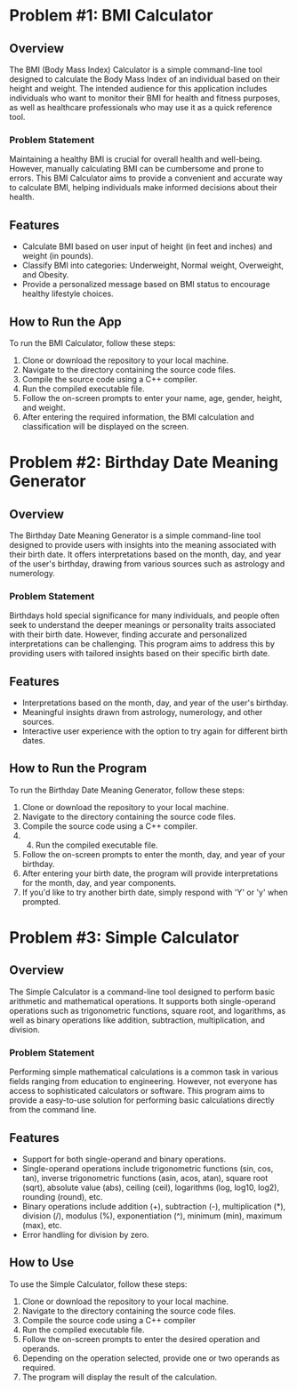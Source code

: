 # Problem #1: BMI Calculator

## Overview
The BMI (Body Mass Index) Calculator is a simple command-line tool designed to calculate the Body Mass Index of an individual based on their height and weight. The intended audience for this application includes individuals who want to monitor their BMI for health and fitness purposes, as well as healthcare professionals who may use it as a quick reference tool.

### Problem Statement
Maintaining a healthy BMI is crucial for overall health and well-being. However, manually calculating BMI can be cumbersome and prone to errors. This BMI Calculator aims to provide a convenient and accurate way to calculate BMI, helping individuals make informed decisions about their health.

## Features
- Calculate BMI based on user input of height (in feet and inches) and weight (in pounds).
- Classify BMI into categories: Underweight, Normal weight, Overweight, and Obesity.
- Provide a personalized message based on BMI status to encourage healthy lifestyle choices.

## How to Run the App
To run the BMI Calculator, follow these steps:
1. Clone or download the repository to your local machine.
2. Navigate to the directory containing the source code files.
3. Compile the source code using a C++ compiler.
4. Run the compiled executable file.
5. Follow the on-screen prompts to enter your name, age, gender, height, and weight.
6. After entering the required information, the BMI calculation and classification will be displayed on the screen.

# Problem #2: Birthday Date Meaning Generator

## Overview
The Birthday Date Meaning Generator is a simple command-line tool designed to provide users with insights into the meaning associated with their birth date. It offers interpretations based on the month, day, and year of the user's birthday, drawing from various sources such as astrology and numerology.

### Problem Statement
Birthdays hold special significance for many individuals, and people often seek to understand the deeper meanings or personality traits associated with their birth date. However, finding accurate and personalized interpretations can be challenging. This program aims to address this by providing users with tailored insights based on their specific birth date.

## Features
- Interpretations based on the month, day, and year of the user's birthday.
- Meaningful insights drawn from astrology, numerology, and other sources.
- Interactive user experience with the option to try again for different birth dates.

## How to Run the Program
To run the Birthday Date Meaning Generator, follow these steps:
1. Clone or download the repository to your local machine.
2. Navigate to the directory containing the source code files.
3. Compile the source code using a C++ compiler.
4. 4. Run the compiled executable file.
5. Follow the on-screen prompts to enter the month, day, and year of your birthday.
6. After entering your birth date, the program will provide interpretations for the month, day, and year components.
7. If you'd like to try another birth date, simply respond with 'Y' or 'y' when prompted.

# Problem #3: Simple Calculator

## Overview
The Simple Calculator is a command-line tool designed to perform basic arithmetic and mathematical operations. It supports both single-operand operations such as trigonometric functions, square root, and logarithms, as well as binary operations like addition, subtraction, multiplication, and division.

### Problem Statement
Performing simple mathematical calculations is a common task in various fields ranging from education to engineering. However, not everyone has access to sophisticated calculators or software. This program aims to provide a easy-to-use solution for performing basic calculations directly from the command line.

## Features
- Support for both single-operand and binary operations.
- Single-operand operations include trigonometric functions (sin, cos, tan), inverse trigonometric functions (asin, acos, atan), square root (sqrt), absolute value (abs), ceiling (ceil), logarithms (log, log10, log2), rounding (round), etc.
- Binary operations include addition (+), subtraction (-), multiplication (*), division (/), modulus (%), exponentiation (^), minimum (min), maximum (max), etc.
- Error handling for division by zero.

## How to Use
To use the Simple Calculator, follow these steps:
1. Clone or download the repository to your local machine.
2. Navigate to the directory containing the source code files.
3. Compile the source code using a C++ compiler
4. Run the compiled executable file.
5. Follow the on-screen prompts to enter the desired operation and operands.
6. Depending on the operation selected, provide one or two operands as required.
7. The program will display the result of the calculation.
